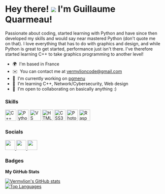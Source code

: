 Hey there! ![](https://user-images.githubusercontent.com/18350557/176309783-0785949b-9127-417c-8b55-ab5a4333674e.gif) I'm Guillaume Quarmeau!
=================================================================================================================================

Passionate about coding, started learning with Python and have since then developed my skills and would say near mastered Python (don't quote me on that). I love everything that has to do with graphics and design, and while Python is great to get started, performance just isn't there. I've therefore started learning C++ to take graphics programming to another level!

*   🌍  I'm based in France
*   ✉️  You can contact me at [vermylioncode@gmail.com](mailto:vermylioncode@gmail.com)
*   🚀  I'm currently working on [pgmenu](http://github.com/Vermylion/pgmenu)
*   🧠  I'm learning C++, Network/Cybersecurity, Web design
*   🤝  I'm open to collaborating on basically anything :)

### Skills

<p align="left">
  <a href="https://docs.microsoft.com/en-us/cpp/?view=msvc-170" target="_blank" rel="noreferrer">
    <img src="https://raw.githubusercontent.com/danielcranney/readme-generator/main/public/icons/skills/cplusplus-colored.svg" width="36" height="36" alt="C++" /></a>
  <a href="https://www.python.org/" target="_blank" rel="noreferrer">
    <img src="https://raw.githubusercontent.com/danielcranney/readme-generator/main/public/icons/skills/python-colored.svg" width="36" height="36" alt="Python" /></a>
  <a href="https://code.visualstudio.com/" target="_blank" rel="noreferrer">
    <img src="https://raw.githubusercontent.com/danielcranney/readme-generator/main/public/icons/skills/visualstudiocode.svg" width="36" height="36" alt="VS Code" /></a>
  <a href="https://developer.mozilla.org/en-US/docs/Glossary/HTML5" target="_blank" rel="noreferrer">
    <img src="https://raw.githubusercontent.com/danielcranney/readme-generator/main/public/icons/skills/html5-colored.svg" width="36" height="36" alt="HTML5" /></a>
  <a href="https://www.w3.org/TR/CSS/#css" target="_blank" rel="noreferrer">
    <img src="https://raw.githubusercontent.com/danielcranney/readme-generator/main/public/icons/skills/css3-colored.svg" width="36" height="36" alt="CSS3" /></a>
  <a href="https://www.adobe.com/uk/products/photoshop.html" target="_blank" rel="noreferrer">
    <img src="https://raw.githubusercontent.com/danielcranney/readme-generator/main/public/icons/skills/photoshop-colored.svg" width="36" height="36" alt="Photoshop" /></a>
  <a href="https://www.raspberrypi.org/" target="_blank" rel="noreferrer">
    <img src="https://raw.githubusercontent.com/danielcranney/readme-generator/main/public/icons/skills/raspberrypi-colored.svg" width="36" height="36" alt="Raspberry Pi" /></a>
</p>

### Socials

<p align="left"> 
  <a href="https://discord.com/users/vermylion" target="_blank" rel="noreferrer"> 
    <picture> 
      <source media="(prefers-color-scheme: dark)" srcset="https://raw.githubusercontent.com/danielcranney/readme-generator/main/public/icons/socials/discord-dark.svg" /> 
      <source media="(prefers-color-scheme: light)" srcset="https://raw.githubusercontent.com/danielcranney/readme-generator/main/public/icons/socials/discord.svg" /> 
      <img src="https://raw.githubusercontent.com/danielcranney/readme-generator/main/public/icons/socials/discord.svg" width="32" height="32" /> 
    </picture>
  </a>
  <a href="https://www.github.com/Vermylion" target="_blank" rel="noreferrer"> 
    <picture> 
      <source media="(prefers-color-scheme: dark)" srcset="https://raw.githubusercontent.com/danielcranney/readme-generator/main/public/icons/socials/github-dark.svg" /> 
      <source media="(prefers-color-scheme: light)" srcset="https://raw.githubusercontent.com/danielcranney/readme-generator/main/public/icons/socials/github.svg" /> 
      <img src="https://raw.githubusercontent.com/danielcranney/readme-generator/main/public/icons/socials/github.svg" width="32" height="32" /> 
    </picture> 
  </a>
  <a href="https://www.youtube.com/@vermylion" target="_blank" rel="noreferrer"> 
    <picture> 
      <source media="(prefers-color-scheme: dark)" srcset="https://raw.githubusercontent.com/danielcranney/readme-generator/main/public/icons/socials/youtube-dark.svg" /> 
      <source media="(prefers-color-scheme: light)" srcset="https://raw.githubusercontent.com/danielcranney/readme-generator/main/public/icons/socials/youtube.svg" /> 
      <img src="https://raw.githubusercontent.com/danielcranney/readme-generator/main/public/icons/socials/youtube.svg" width="32" height="32" /> 
    </picture>
  </a>
</p>

### Badges

<b>My GitHub Stats</b>

<a href="http://www.github.com/Vermylion">
  <img src="https://github-readme-stats.vercel.app/api?username=Vermylion&show_icons=true&hide=&count_private=true&title_color=ef4444&text_color=ffffff&icon_color=ef4444&bg_color=DEG,00000000,110000&hide_border=false&border_color=57606a&show_icons=true" alt="Vermylion's GitHub stats" /></a>
<br />
<a href="https://github.com/Vermylion" align="left">
  <img src="https://github-readme-stats.vercel.app/api/top-langs/?username=Vermylion&langs_count=10&title_color=ef4444&text_color=ffffff&icon_color=ef4444&bg_color=DEG,00000000,110000&&hide_border=false&border_color=57606a&locale=en&custom_title=Top%20%Languages" alt="Top Languages" /></a>

<!--
<b>Top Repositories</b>

<div width="100%" align="center">
  <a href="https://github.com/Vermylion/pgmenu" align="left">
    <img align="left" width="45%" src="https://github-readme-stats.vercel.app/api/pin/?username=Vermylion&repo=pgmenu&title_color=ef4444&text_color=ffffff&icon_color=ef4444&bg_color=0d1117&hide_border=true&locale=en" /></a>
  <a href="https://github.com/Vermylion/auto-actions-3.0" align="right">
    <img align="right" width="45%" src="https://github-readme-stats.vercel.app/api/pin/?username=Vermylion&repo=auto-actions-3.0&title_color=ef4444&text_color=ffffff&icon_color=ef4444&bg_color=0d1117&hide_border=true&locale=en" /></a>
</div>

<br /><br /><br /><br /><br />

<div width="100%" align="center">
  <a href="https://github.com/Vermylion/shakesperian-quotes-finder" align="left">
    <img align="left" width="45%" src="https://github-readme-stats.vercel.app/api/pin/?username=Vermylion&repo=shakesperian-quotes-finder&title_color=ef4444&text_color=ffffff&icon_color=ef4444&bg_color=0d1117&hide_border=true&locale=en" /></a>
</div>
-->
